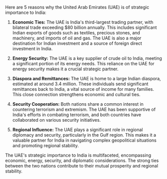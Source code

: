 Here are 5 reasons why the United Arab Emirates (UAE) is of strategic importance to India:

1. **Economic Ties:** The UAE is India's third-largest trading partner, with bilateral trade exceeding $80 billion annually. This includes significant Indian exports of goods such as textiles, precious stones, and machinery, and imports of oil and gas. The UAE is also a major destination for Indian investment and a source of foreign direct investment in India.

2. **Energy Security:**  The UAE is a key supplier of crude oil to India, meeting a significant portion of its energy needs. This reliance on the UAE for energy security makes it a crucial strategic partner.

3. **Diaspora and Remittances:**  The UAE is home to a large Indian diaspora, estimated at around 3.4 million.  These individuals send significant remittances back to India, a vital source of income for many families. This close connection strengthens economic and cultural ties.

4. **Security Cooperation:** Both nations share a common interest in countering terrorism and extremism. The UAE has been supportive of India's efforts in combating terrorism, and both countries have collaborated on various security initiatives.

5. **Regional Influence:** The UAE plays a significant role in regional diplomacy and security, particularly in the Gulf region. This makes it a valuable partner for India in navigating complex geopolitical situations and promoting regional stability. 

The UAE's strategic importance to India is multifaceted, encompassing economic, energy, security, and diplomatic considerations. The strong ties between the two nations contribute to their mutual prosperity and regional stability. 
